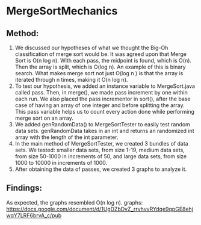 # MergeSortMechanics

## Method: 
1. We discussed our hypotheses of what we thought the Big-Oh classification of merge sort would be.
  It was agreed upon that Merge Sort is O(n log n). With each pass, the midpoint is found, which is O(n).
  Then the array is split, which is O(log n). An example of this is binary search.
  What makes merge sort not just O(log n ) is that the array is iterated through n times, making it O(n log n). 
2. To test our hypothesis, we added an instance variable to MergeSort.java called pass. Then, in merge(), we made
  pass increment by one within each run. We also placed the pass incrementor in sort(), after the base case of having
  an array of one integer and before splitting the array. This pass variable helps us to count every action done while
  performing merge sort on an array.
3. We added genRandomData() to MergeSortTester to easily test random data sets. genRandomData takes in an int and returns
  an randomized int array with the length of the int parameter.
4. In the main method of MergeSortTester, we created 3 bundles of data sets. We tested: smaller data sets, from size 1-19,
  medium data sets, from size 50-1000 in increments of 50, and large data sets, from size 1000 to 10000 in increments of 1000.
5. After obtaining the data of passes, we created 3 graphs to analyze it.

## Findings:
As expected, the graphs resembled O(n log n). 
graphs: https://docs.google.com/document/d/1UgDZbDvZ_rrvhvvRYdqe9qpGE8ehjwqY7LRF6brvA_c/pub
